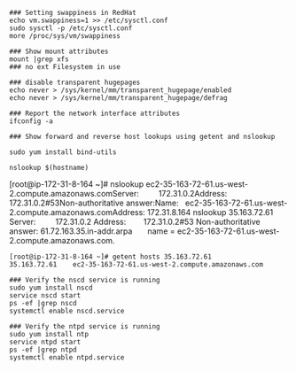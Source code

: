 
    ### Setting swappiness in RedHat
    echo vm.swappiness=1 >> /etc/sysctl.conf
    sudo sysctl -p /etc/sysctl.conf
    more /proc/sys/vm/swappiness
    
    ### Show mount attributes
    mount |grep xfs
    ### no ext Filesystem in use
    
    ### disable transparent hugepages
    echo never > /sys/kernel/mm/transparent_hugepage/enabled
    echo never > /sys/kernel/mm/transparent_hugepage/defrag
    
    ### Report the network interface attributes
    ifconfig -a

    ### Show forward and reverse host lookups using getent and nslookup

    sudo yum install bind-utils
    
    nslookup $(hostname)


  [root@ip-172-31-8-164 ~]# nslookup ec2-35-163-72-61.us-west-2.compute.amazonaws.comServer:         172.31.0.2Address:        172.31.0.2#53Non-authoritative answer:Name:   ec2-35-163-72-61.us-west-2.compute.amazonaws.comAddress: 172.31.8.164
    nslookup 35.163.72.61
    Server:         172.31.0.2
    Address:        172.31.0.2#53
    Non-authoritative answer:
    61.72.163.35.in-addr.arpa       name = ec2-35-163-72-61.us-west-2.compute.amazonaws.com.

    [root@ip-172-31-8-164 ~]# getent hosts 35.163.72.61
    35.163.72.61    ec2-35-163-72-61.us-west-2.compute.amazonaws.com

    ### Verify the nscd service is running
    sudo yum install nscd
    service nscd start
    ps -ef |grep nscd
    systemctl enable nscd.service

    ### Verify the ntpd service is running
    sudo yum install ntp
    service ntpd start
    ps -ef |grep ntpd
    systemctl enable ntpd.service


 
